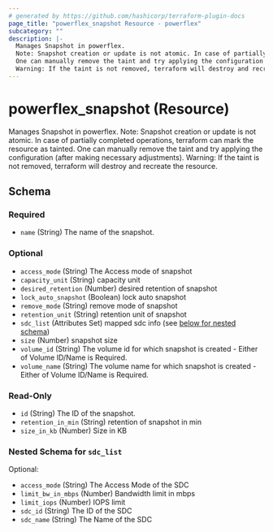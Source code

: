 ```yaml
---
# generated by https://github.com/hashicorp/terraform-plugin-docs
page_title: "powerflex_snapshot Resource - powerflex"
subcategory: ""
description: |-
  Manages Snapshot in powerflex.
  Note: Snapshot creation or update is not atomic. In case of partially completed operations, terraform can mark the resource as tainted.
  One can manually remove the taint and try applying the configuration (after making necessary adjustments).
  Warning: If the taint is not removed, terraform will destroy and recreate the resource.
---
```


# powerflex_snapshot (Resource)

Manages Snapshot in powerflex.
Note: Snapshot creation or update is not atomic. In case of partially completed operations, terraform can mark the resource as tainted.
One can manually remove the taint and try applying the configuration (after making necessary adjustments).
Warning: If the taint is not removed, terraform will destroy and recreate the resource.



<!-- schema generated by tfplugindocs -->
## Schema

### Required

- `name` (String) The name of the snapshot.

### Optional

- `access_mode` (String) The Access mode of snapshot
- `capacity_unit` (String) capacity unit
- `desired_retention` (Number) desired retention of snapshot
- `lock_auto_snapshot` (Boolean) lock auto snapshot
- `remove_mode` (String) remove mode of snapshot
- `retention_unit` (String) retention unit of snapshot
- `sdc_list` (Attributes Set) mapped sdc info (see [below for nested schema](#nestedatt--sdc_list))
- `size` (Number) snapshot size
- `volume_id` (String) The volume id for which snapshot is created - Either of Volume ID/Name is Required.
- `volume_name` (String) The volume name for which snapshot is created - Either of Volume ID/Name is Required.

### Read-Only

- `id` (String) The ID of the snapshot.
- `retention_in_min` (String) retention of snapshot in min
- `size_in_kb` (Number) Size in KB

<a id="nestedatt--sdc_list"></a>
### Nested Schema for `sdc_list`

Optional:

- `access_mode` (String) The Access Mode of the SDC
- `limit_bw_in_mbps` (Number) Bandwidth limit in mbps
- `limit_iops` (Number) IOPS limit
- `sdc_id` (String) The ID of the SDC
- `sdc_name` (String) The Name of the SDC


